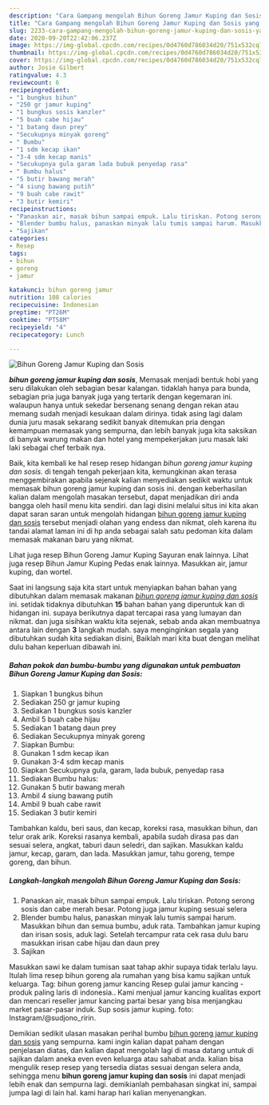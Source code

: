 ```yaml
---
description: "Cara Gampang mengolah Bihun Goreng Jamur Kuping dan Sosis yang nikmat"
title: "Cara Gampang mengolah Bihun Goreng Jamur Kuping dan Sosis yang nikmat"
slug: 2233-cara-gampang-mengolah-bihun-goreng-jamur-kuping-dan-sosis-yang-nikmat
date: 2020-09-20T22:42:06.237Z
image: https://img-global.cpcdn.com/recipes/0d4760d786034d20/751x532cq70/bihun-goreng-jamur-kuping-dan-sosis-foto-resep-utama.jpg
thumbnail: https://img-global.cpcdn.com/recipes/0d4760d786034d20/751x532cq70/bihun-goreng-jamur-kuping-dan-sosis-foto-resep-utama.jpg
cover: https://img-global.cpcdn.com/recipes/0d4760d786034d20/751x532cq70/bihun-goreng-jamur-kuping-dan-sosis-foto-resep-utama.jpg
author: Josie Gilbert
ratingvalue: 4.3
reviewcount: 6
recipeingredient:
- "1 bungkus bihun"
- "250 gr jamur kuping"
- "1 bungkus sosis kanzler"
- "5 buah cabe hijau"
- "1 batang daun prey"
- "Secukupnya minyak goreng"
- " Bumbu"
- "1 sdm kecap ikan"
- "3-4 sdm kecap manis"
- "Secukupnya gula garam lada bubuk penyedap rasa"
- " Bumbu halus"
- "5 butir bawang merah"
- "4 siung bawang putih"
- "9 buah cabe rawit"
- "3 butir kemiri"
recipeinstructions:
- "Panaskan air, masak bihun sampai empuk. Lalu tiriskan. Potong serong sosis dan cabe merah besar. Potong juga jamur kuping sesuai selera"
- "Blender bumbu halus, panaskan minyak lalu tumis sampai harum. Masukkan bihun dan semua bumbu, aduk rata. Tambahkan jamur kuping dan irisan sosis, aduk lagi. Setelah tercampur rata cek rasa dulu baru masukkan irisan cabe hijau dan daun prey"
- "Sajikan"
categories:
- Resep
tags:
- bihun
- goreng
- jamur

katakunci: bihun goreng jamur 
nutrition: 108 calories
recipecuisine: Indonesian
preptime: "PT26M"
cooktime: "PT58M"
recipeyield: "4"
recipecategory: Lunch

---
```



![Bihun Goreng Jamur Kuping dan Sosis](https://img-global.cpcdn.com/recipes/0d4760d786034d20/751x532cq70/bihun-goreng-jamur-kuping-dan-sosis-foto-resep-utama.jpg)

<b><i>bihun goreng jamur kuping dan sosis</i></b>, Memasak menjadi bentuk hobi yang seru dilakukan oleh sebagian besar kalangan. tidaklah hanya para bunda, sebagian pria juga banyak juga yang tertarik dengan kegemaran ini. walaupun hanya untuk sekedar bersenang senang dengan rekan atau memang sudah menjadi kesukaan dalam dirinya. tidak asing lagi dalam dunia juru masak sekarang sedikit banyak ditemukan pria dengan kemampuan memasak yang sempurna, dan lebih banyak juga kita saksikan di banyak warung makan dan hotel yang mempekerjakan juru masak laki laki sebagai chef terbaik nya.

Baik, kita kembali ke hal resep resep hidangan <i>bihun goreng jamur kuping dan sosis</i>. di tengah tengah pekerjaan kita, kemungkinan akan terasa menggembirakan apabila sejenak kalian menyediakan sedikit waktu untuk memasak bihun goreng jamur kuping dan sosis ini. dengan keberhasilan kalian dalam mengolah masakan tersebut, dapat menjadikan diri anda bangga oleh hasil menu kita sendiri. dan lagi disini melalui situs ini kita akan dapat saran saran untuk mengolah hidangan <u>bihun goreng jamur kuping dan sosis</u> tersebut menjadi olahan yang endess dan nikmat, oleh karena itu tandai alamat laman ini di hp anda sebagai salah satu pedoman kita dalam memasak makanan baru yang nikmat.

Lihat juga resep Bihun Goreng Jamur Kuping Sayuran enak lainnya. Lihat juga resep Bihun Jamur Kuping Pedas enak lainnya. Masukkan air, jamur kuping, dan wortel.


Saat ini langsung saja kita start untuk menyiapkan bahan bahan yang dibutuhkan dalam memasak makanan <u><i>bihun goreng jamur kuping dan sosis</i></u> ini. setidak tidaknya dibutuhkan <b>15</b> bahan bahan yang diperuntuk kan di hidangan ini. supaya berikutnya dapat tercapai rasa yang lumayan dan nikmat. dan juga sisihkan waktu kita sejenak, sebab anda akan membuatnya antara lain dengan <b>3</b> langkah mudah. saya menginginkan segala yang dibutuhkan sudah kita sediakan disini, Baiklah mari kita buat dengan melihat dulu bahan keperluan dibawah ini.

<!--inarticleads1-->

##### Bahan pokok dan bumbu-bumbu yang digunakan untuk pembuatan Bihun Goreng Jamur Kuping dan Sosis:

1. Siapkan 1 bungkus bihun
1. Sediakan 250 gr jamur kuping
1. Sediakan 1 bungkus sosis kanzler
1. Ambil 5 buah cabe hijau
1. Sediakan 1 batang daun prey
1. Sediakan Secukupnya minyak goreng
1. Siapkan  Bumbu:
1. Gunakan 1 sdm kecap ikan
1. Gunakan 3-4 sdm kecap manis
1. Siapkan Secukupnya gula, garam, lada bubuk, penyedap rasa
1. Sediakan  Bumbu halus:
1. Gunakan 5 butir bawang merah
1. Ambil 4 siung bawang putih
1. Ambil 9 buah cabe rawit
1. Sediakan 3 butir kemiri


Tambahkan kaldu, beri saus, dan kecap, koreksi rasa, masukkan bihun, dan telur orak arik. Koreksi rasanya kembali, apabila sudah dirasa pas dan sesuai selera, angkat, taburi daun seledri, dan sajikan. Masukkan kaldu jamur, kecap, garam, dan lada. Masukkan jamur, tahu goreng, tempe goreng, dan bihun. 

<!--inarticleads2-->

##### Langkah-langkah mengolah Bihun Goreng Jamur Kuping dan Sosis:

1. Panaskan air, masak bihun sampai empuk. Lalu tiriskan. Potong serong sosis dan cabe merah besar. Potong juga jamur kuping sesuai selera
1. Blender bumbu halus, panaskan minyak lalu tumis sampai harum. Masukkan bihun dan semua bumbu, aduk rata. Tambahkan jamur kuping dan irisan sosis, aduk lagi. Setelah tercampur rata cek rasa dulu baru masukkan irisan cabe hijau dan daun prey
1. Sajikan


Masukkan sawi ke dalam tumisan saat tahap akhir supaya tidak terlalu layu. Itulah lima resep bihun goreng ala rumahan yang bisa kamu sajikan untuk keluarga. Tag: bihun goreng jamur kancing Resep gulai jamur kancing - produk paling laris di indonesia.. Kami menjual jamur kancing kualitas export dan mencari reseller jamur kancing partai besar yang bisa menjangkau market pasar-pasar induk. Sup sosis jamur kuping. foto: Instagram/@sudjono_ririn. 

Demikian sedikit ulasan masakan perihal bumbu <u>bihun goreng jamur kuping dan sosis</u> yang sempurna. kami ingin kalian dapat paham dengan penjelasan diatas, dan kalian dapat mengolah lagi di masa datang untuk di sajikan dalam aneka even even keluarga atau sahabat anda. kalian bisa mengulik resep resep yang tersedia diatas sesuai dengan selera anda, sehingga menu <b>bihun goreng jamur kuping dan sosis</b> ini dapat menjadi lebih enak dan sempurna lagi. demikianlah pembahasan singkat ini, sampai jumpa lagi di lain hal. kami harap hari kalian menyenangkan.
